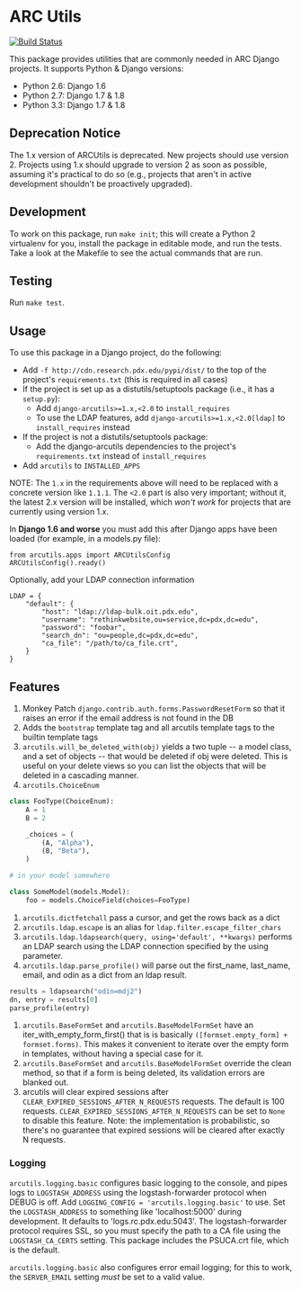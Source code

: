 # ARC Utils

[![Build Status](https://travis-ci.org/PSU-OIT-ARC/django-arcutils.svg?branch=1.x-maint)](https://travis-ci.org/PSU-OIT-ARC/django-arcutils)

This package provides utilities that are commonly needed in ARC Django
projects. It supports Python & Django versions:

- Python 2.6: Django 1.6
- Python 2.7: Django 1.7 & 1.8
- Python 3.3: Django 1.7 & 1.8

## Deprecation Notice

The 1.x version of ARCUtils is deprecated. New projects should use
version 2. Projects using 1.x should upgrade to version 2 as soon as
possible, assuming it's practical to do so (e.g., projects that aren't
in active development shouldn't be proactively upgraded).

## Development

To work on this package, run `make init`; this will create a Python
2 virtualenv for you, install the package in editable mode, and run the
tests. Take a look at the Makefile to see the actual commands that are
run.

## Testing

Run `make test`.

## Usage

To use this package in a Django project, do the following:

- Add `-f http://cdn.research.pdx.edu/pypi/dist/` to the top of the
  project's `requirements.txt` (this is required in all cases)
- If the project is set up as a distutils/setuptools package (i.e., it
  has a `setup.py`):
  - Add `django-arcutils>=1.x,<2.0` to `install_requires`
  - To use the LDAP features, add `django-arcutils>=1.x,<2.0[ldap]` to
    `install_requires` instead
- If the project is not a distutils/setuptools package:
  - Add the django-arcutils dependencies to the project's
    `requirements.txt` instead of `install_requires`
- Add `arcutils` to `INSTALLED_APPS`

NOTE: The `1.x` in the requirements above will need to be replaced with
      a concrete version like `1.1.1`. The `<2.0` part is also very
      important; without it, the latest 2.x version will be installed,
      which _won't work_ for projects that are currently using version
      1.x.

In **Django 1.6 and worse** you must add this after Django apps have
been loaded (for example, in a models.py file):

    from arcutils.apps import ARCUtilsConfig
    ARCUtilsConfig().ready()


Optionally, add your LDAP connection information

    LDAP = {
        "default": {
            "host": "ldap://ldap-bulk.oit.pdx.edu",
            "username": "rethinkwebsite,ou=service,dc=pdx,dc=edu",
            "password": "foobar",
            "search_dn": "ou=people,dc=pdx,dc=edu",
            "ca_file": "/path/to/ca_file.crt",
        }
    }


## Features

1. Monkey Patch `django.contrib.auth.forms.PasswordResetForm` so that it raises an error if the email address is not found in the DB
1. Adds the `bootstrap` template tag and all arcutils template tags to the builtin template tags
1. `arcutils.will_be_deleted_with(obj)` yields a two tuple -- a model class, and a set of objects -- that would be deleted if obj were deleted. This is useful on your delete views so you can list the objects that will be deleted in a cascading manner.
1. `arcutils.ChoiceEnum`
```python
class FooType(ChoiceEnum):
    A = 1
    B = 2

    _choices = (
        (A, "Alpha"),
        (B, "Beta"),
    )

# in your model somewhere

class SomeModel(models.Model):
    foo = models.ChoiceField(choices=FooType)

```
1. `arcutils.dictfetchall` pass a cursor, and get the rows back as a dict
1. `arcutils.ldap.escape` is an alias for `ldap.filter.escape_filter_chars`
1. `arcutils.ldap.ldapsearch(query, using='default', **kwargs)` performs an LDAP search using the LDAP connection specified by the using parameter.
1. `arcutils.ldap.parse_profile()` will parse out the first_name, last_name, email, and odin as a dict from an ldap result.
```python
results = ldapsearch("odin=mdj2")
dn, entry = results[0]
parse_profile(entry)
```
1. `arcutils.BaseFormSet` and `arcutils.BaseModelFormSet` have an iter_with_empty_form_first() that is is basically `([formset.empty_form] + formset.forms)`. This makes it convenient to iterate over the empty form in templates, without having a special case for it.
1. `arcutils.BaseFormSet` and `arcutils.BaseModelFormSet` override the clean method, so that if a form is being deleted, its validation errors are blanked out.
1. arcutils will clear expired sessions after `CLEAR_EXPIRED_SESSIONS_AFTER_N_REQUESTS` requests.
   The default is 100 requests. `CLEAR_EXPIRED_SESSIONS_AFTER_N_REQUESTS` can be set to `None` to
   disable this feature. Note: the implementation is probabilistic, so there's no guarantee that
   expired sessions will be cleared after exactly N requests.

### Logging

`arcutils.logging.basic` configures basic logging to the console, and pipes
logs to `LOGSTASH_ADDRESS` using the logstash-forwarder protocol when DEBUG is
off. Add `LOGGING_CONFIG = 'arcutils.logging.basic'` to use. Set the
`LOGSTASH_ADDRESS` to something like 'localhost:5000' during development. It
defaults to 'logs.rc.pdx.edu:5043'. The logstash-forwarder protocol requires
SSL, so you must specify the path to a CA file using the `LOGSTASH_CA_CERTS`
setting. This package includes the PSUCA.crt file, which is the default.

`arcutils.logging.basic` also configures error email logging; for this to work, the `SERVER_EMAIL`
setting *must* be set to a valid value.
